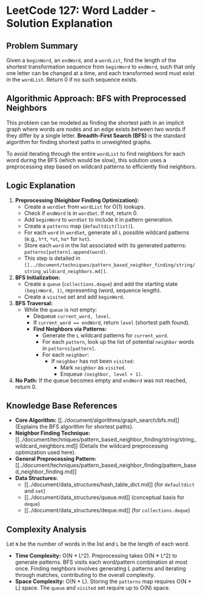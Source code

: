 # LeetCode 127: Word Ladder - Solution Explanation

## Problem Summary

Given a `beginWord`, an `endWord`, and a `wordList`, find the length of the shortest transformation sequence from `beginWord` to `endWord`, such that only one letter can be changed at a time, and each transformed word must exist in the `wordList`. Return 0 if no such sequence exists.

## Algorithmic Approach: BFS with Preprocessed Neighbors

This problem can be modeled as finding the shortest path in an implicit graph where words are nodes and an edge exists between two words if they differ by a single letter. **Breadth-First Search (BFS)** is the standard algorithm for finding shortest paths in unweighted graphs.

To avoid iterating through the entire `wordList` to find neighbors for each word during the BFS (which would be slow), this solution uses a preprocessing step based on wildcard patterns to efficiently find neighbors.

## Logic Explanation

1.  **Preprocessing (Neighbor Finding Optimization):**
    *   Create a `wordSet` from `wordList` for O(1) lookups.
    *   Check if `endWord` is in `wordSet`. If not, return 0.
    *   Add `beginWord` to `wordSet` to include it in pattern generation.
    *   Create a `patterns` map (`defaultdict(list)`).
    *   For each `word` in `wordSet`, generate all `L` possible wildcard patterns (e.g., `h*t`, `*ot`, `ho*` for `hot`).
    *   Store each `word` in the list associated with its generated patterns: `patterns[pattern].append(word)`.
    *   This step is detailed in `[[../document/techniques/pattern_based_neighbor_finding/string/string_wildcard_neighbors.md]]`.
2.  **BFS Initialization:**
    *   Create a `queue` (`collections.deque`) and add the starting state `(beginWord, 1)`, representing (word, sequence length).
    *   Create a `visited` set and add `beginWord`.
3.  **BFS Traversal:**
    *   While the `queue` is not empty:
        *   Dequeue `current_word, level`.
        *   If `current_word == endWord`, return `level` (shortest path found).
        *   **Find Neighbors via Patterns:**
            *   Generate the `L` wildcard patterns for `current_word`.
            *   For each `pattern`, look up the list of potential `neighbor` words in `patterns[pattern]`.
            *   For each `neighbor`:
                *   If `neighbor` has not been `visited`:
                    *   Mark `neighbor` as `visited`.
                    *   Enqueue `(neighbor, level + 1)`.
4.  **No Path:** If the queue becomes empty and `endWord` was not reached, return 0.

## Knowledge Base References

*   **Core Algorithm:** [[../document/algorithms/graph_search/bfs.md]] (Explains the BFS algorithm for shortest paths).
*   **Neighbor Finding Technique:** [[../document/techniques/pattern_based_neighbor_finding/string/string_wildcard_neighbors.md]] (Details the wildcard preprocessing optimization used here).
*   **General Preprocessing Pattern:** [[../document/techniques/pattern_based_neighbor_finding/pattern_based_neighbor_finding.md]]
*   **Data Structures:**
    *   [[../document/data_structures/hash_table_dict.md]] (for `defaultdict` and `set`)
    *   [[../document/data_structures/queue.md]] (conceptual basis for `deque`)
    *   [[../document/data_structures/deque.md]] (for `collections.deque`)

## Complexity Analysis

Let `N` be the number of words in the list and `L` be the length of each word.
*   **Time Complexity:** O(N * L^2). Preprocessing takes O(N * L^2) to generate patterns. BFS visits each word/pattern combination at most once. Finding neighbors involves generating L patterns and iterating through matches, contributing to the overall complexity.
*   **Space Complexity:** O(N * L). Storing the `patterns` map requires O(N * L) space. The `queue` and `visited` set require up to O(N) space. 
